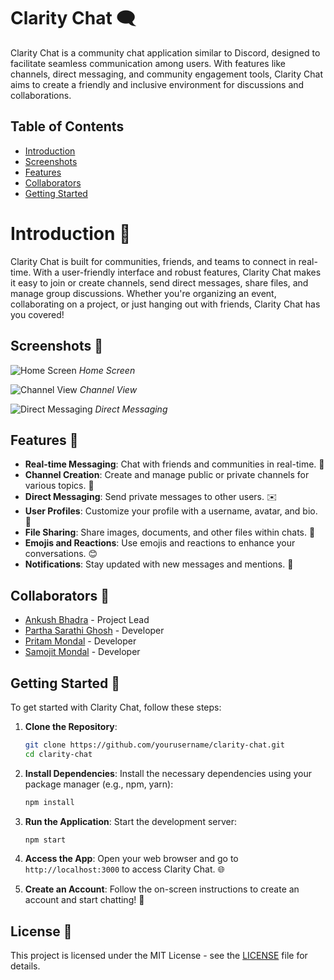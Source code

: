 # Clarity Chat 🗨️

Clarity Chat is a community chat application similar to Discord, designed to facilitate seamless communication among users. With features like channels, direct messaging, and community engagement tools, Clarity Chat aims to create a friendly and inclusive environment for discussions and collaborations.

## Table of Contents
- [Introduction](#introduction)
- [Screenshots](#screenshots)
- [Features](#features)
- [Collaborators](#collaborators)
- [Getting Started](#getting-started)

# Introduction 🌟

Clarity Chat is built for communities, friends, and teams to connect in real-time. With a user-friendly interface and robust features, Clarity Chat makes it easy to join or create channels, send direct messages, share files, and manage group discussions. Whether you're organizing an event, collaborating on a project, or just hanging out with friends, Clarity Chat has you covered!

## Screenshots 📸

![Home Screen](path/to/screenshot1.png)
*Home Screen*

![Channel View](path/to/screenshot2.png)
*Channel View*

![Direct Messaging](path/to/screenshot3.png)
*Direct Messaging*

## Features 🔑

- **Real-time Messaging**: Chat with friends and communities in real-time. 💬
- **Channel Creation**: Create and manage public or private channels for various topics. 📅
- **Direct Messaging**: Send private messages to other users. ✉️
- **User Profiles**: Customize your profile with a username, avatar, and bio. 👤
- **File Sharing**: Share images, documents, and other files within chats. 📂
- **Emojis and Reactions**: Use emojis and reactions to enhance your conversations. 😊
- **Notifications**: Stay updated with new messages and mentions. 🔔

## Collaborators 🤝

- [Ankush Bhadra](https://github.com/Ankush-Bhadra) - Project Lead
- [Partha Sarathi Ghosh]() - Developer
- [Pritam Mondal]() - Developer
- [Samojit Mondal]() - Developer

## Getting Started 🚀

To get started with Clarity Chat, follow these steps:

1. **Clone the Repository**:
   ```bash
   git clone https://github.com/yourusername/clarity-chat.git
   cd clarity-chat
   ```

2. **Install Dependencies**:
   Install the necessary dependencies using your package manager (e.g., npm, yarn):
   ```bash
   npm install
   ```

3. **Run the Application**:
   Start the development server:
   ```bash
   npm start
   ```

4. **Access the App**:
   Open your web browser and go to `http://localhost:3000` to access Clarity Chat. 🌐

5. **Create an Account**:
   Follow the on-screen instructions to create an account and start chatting! 🎉

## License 📄

This project is licensed under the MIT License - see the [LICENSE](LICENSE) file for details.
```
